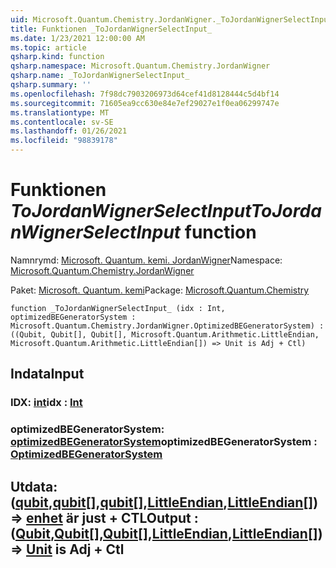 ```yaml
---
uid: Microsoft.Quantum.Chemistry.JordanWigner._ToJordanWignerSelectInput_
title: Funktionen _ToJordanWignerSelectInput_
ms.date: 1/23/2021 12:00:00 AM
ms.topic: article
qsharp.kind: function
qsharp.namespace: Microsoft.Quantum.Chemistry.JordanWigner
qsharp.name: _ToJordanWignerSelectInput_
qsharp.summary: ''
ms.openlocfilehash: 7f98dc7903206973d64cef41d8128444c5d4bf14
ms.sourcegitcommit: 71605ea9cc630e84e7ef29027e1f0ea06299747e
ms.translationtype: MT
ms.contentlocale: sv-SE
ms.lasthandoff: 01/26/2021
ms.locfileid: "98839178"
---
```

# <a name="_tojordanwignerselectinput_-function"></a><span data-ttu-id="19aae-102">Funktionen _ToJordanWignerSelectInput_</span><span class="sxs-lookup"><span data-stu-id="19aae-102">_ToJordanWignerSelectInput_ function</span></span>

<span data-ttu-id="19aae-103">Namnrymd: [Microsoft. Quantum. kemi. JordanWigner](xref:Microsoft.Quantum.Chemistry.JordanWigner)</span><span class="sxs-lookup"><span data-stu-id="19aae-103">Namespace: [Microsoft.Quantum.Chemistry.JordanWigner](xref:Microsoft.Quantum.Chemistry.JordanWigner)</span></span>

<span data-ttu-id="19aae-104">Paket: [Microsoft. Quantum. kemi](https://nuget.org/packages/Microsoft.Quantum.Chemistry)</span><span class="sxs-lookup"><span data-stu-id="19aae-104">Package: [Microsoft.Quantum.Chemistry](https://nuget.org/packages/Microsoft.Quantum.Chemistry)</span></span>




```qsharp
function _ToJordanWignerSelectInput_ (idx : Int, optimizedBEGeneratorSystem : Microsoft.Quantum.Chemistry.JordanWigner.OptimizedBEGeneratorSystem) : ((Qubit, Qubit[], Qubit[], Microsoft.Quantum.Arithmetic.LittleEndian, Microsoft.Quantum.Arithmetic.LittleEndian[]) => Unit is Adj + Ctl)
```


## <a name="input"></a><span data-ttu-id="19aae-105">Indata</span><span class="sxs-lookup"><span data-stu-id="19aae-105">Input</span></span>

### <a name="idx--int"></a><span data-ttu-id="19aae-106">IDX: [int](xref:microsoft.quantum.lang-ref.int)</span><span class="sxs-lookup"><span data-stu-id="19aae-106">idx : [Int](xref:microsoft.quantum.lang-ref.int)</span></span>




### <a name="optimizedbegeneratorsystem--optimizedbegeneratorsystem"></a><span data-ttu-id="19aae-107">optimizedBEGeneratorSystem: [optimizedBEGeneratorSystem](xref:Microsoft.Quantum.Chemistry.JordanWigner.OptimizedBEGeneratorSystem)</span><span class="sxs-lookup"><span data-stu-id="19aae-107">optimizedBEGeneratorSystem : [OptimizedBEGeneratorSystem](xref:Microsoft.Quantum.Chemistry.JordanWigner.OptimizedBEGeneratorSystem)</span></span>





## <a name="output--qubitqubitqubitlittleendianlittleendian--unit--is-adj--ctl"></a><span data-ttu-id="19aae-108">Utdata: ([qubit](xref:microsoft.quantum.lang-ref.qubit),[qubit](xref:microsoft.quantum.lang-ref.qubit)[],[qubit](xref:microsoft.quantum.lang-ref.qubit)[],[LittleEndian](xref:Microsoft.Quantum.Arithmetic.LittleEndian),[LittleEndian](xref:Microsoft.Quantum.Arithmetic.LittleEndian)[]) => [enhet](xref:microsoft.quantum.lang-ref.unit)  är just + CTL</span><span class="sxs-lookup"><span data-stu-id="19aae-108">Output : ([Qubit](xref:microsoft.quantum.lang-ref.qubit),[Qubit](xref:microsoft.quantum.lang-ref.qubit)[],[Qubit](xref:microsoft.quantum.lang-ref.qubit)[],[LittleEndian](xref:Microsoft.Quantum.Arithmetic.LittleEndian),[LittleEndian](xref:Microsoft.Quantum.Arithmetic.LittleEndian)[]) => [Unit](xref:microsoft.quantum.lang-ref.unit)  is Adj + Ctl</span></span>


